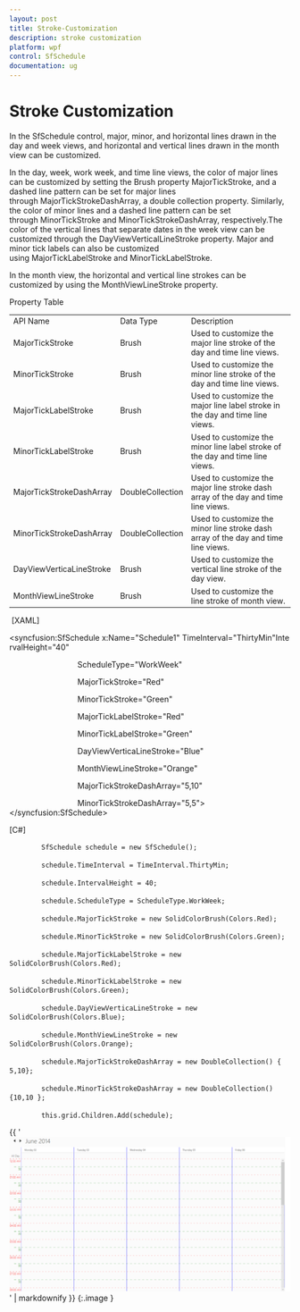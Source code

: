 ```yaml
---
layout: post
title: Stroke-Customization
description: stroke customization
platform: wpf
control: SfSchedule
documentation: ug
---
```


# Stroke Customization

In the SfSchedule control, major, minor, and horizontal lines drawn in the day and week views, and horizontal and vertical lines drawn in the month view can be customized.

In the day, week, work week, and time line views, the color of major lines can be customized by setting the Brush property MajorTickStroke, and a dashed line pattern can be set for major lines through MajorTickStrokeDashArray, a double collection property. Similarly, the color of minor lines and a dashed line pattern can be set through MinorTickStroke and MinorTickStrokeDashArray, respectively.The color of the vertical lines that separate dates in the week view can be customized through the DayViewVerticalLineStroke property. Major and minor tick labels can also be customized using MajorTickLabelStroke and MinorTickLabelStroke.

In the month view, the horizontal and vertical line strokes can be customized by using the MonthViewLineStroke property.



Property Table

<table>
<tr>
<td>
API Name</td><td>
Data Type</td><td>
Description</td></tr>
<tr>
<td>
MajorTickStroke</td><td>
Brush</td><td>
Used to customize the major line stroke of the day and time line views.</td></tr>
<tr>
<td>
MinorTickStroke</td><td>
Brush</td><td>
Used to customize the minor line stroke of the day and time line views.</td></tr>
<tr>
<td>
MajorTickLabelStroke</td><td>
Brush</td><td>
Used to customize the major line label stroke in the day and time line views.</td></tr>
<tr>
<td>
MinorTickLabelStroke</td><td>
Brush</td><td>
Used to customize the minor line label stroke of the day and time line views.</td></tr>
<tr>
<td>
MajorTickStrokeDashArray</td><td>
DoubleCollection</td><td>
Used to customize the major line stroke dash array of the day and time line views.</td></tr>
<tr>
<td>
MinorTickStrokeDashArray</td><td>
DoubleCollection</td><td>
Used to customize the minor line stroke dash array of the day and time line views.</td></tr>
<tr>
<td>
DayViewVerticaLineStroke</td><td>
Brush</td><td>
Used to customize the vertical line stroke of the day view.</td></tr>
<tr>
<td>
MonthViewLineStroke</td><td>
Brush</td><td>
Used to customize the line stroke of month view.</td></tr>
</table>


 [XAML]

<syncfusion:SfSchedule x:Name="Schedule1" TimeInterval="ThirtyMin"IntervalHeight="40"

                               ScheduleType="WorkWeek"

                               MajorTickStroke="Red"

                               MinorTickStroke="Green"

                               MajorTickLabelStroke="Red"

                               MinorTickLabelStroke="Green"

                               DayViewVerticaLineStroke="Blue"

                               MonthViewLineStroke="Orange"

                               MajorTickStrokeDashArray="5,10"

                               MinorTickStrokeDashArray="5,5"></syncfusion:SfSchedule>



[C#]



            SfSchedule schedule = new SfSchedule();

            schedule.TimeInterval = TimeInterval.ThirtyMin;

            schedule.IntervalHeight = 40;

            schedule.ScheduleType = ScheduleType.WorkWeek;

            schedule.MajorTickStroke = new SolidColorBrush(Colors.Red);

            schedule.MinorTickStroke = new SolidColorBrush(Colors.Green);

            schedule.MajorTickLabelStroke = new SolidColorBrush(Colors.Red);

            schedule.MinorTickLabelStroke = new SolidColorBrush(Colors.Green);

            schedule.DayViewVerticaLineStroke = new SolidColorBrush(Colors.Blue);

            schedule.MonthViewLineStroke = new SolidColorBrush(Colors.Orange); 

            schedule.MajorTickStrokeDashArray = new DoubleCollection() { 5,10};

            schedule.MinorTickStrokeDashArray = new DoubleCollection() {10,10 };

            this.grid.Children.Add(schedule);





{{ '![](Stroke-Customization_images/Stroke-Customization_img1.png)' | markdownify }}
{:.image }


